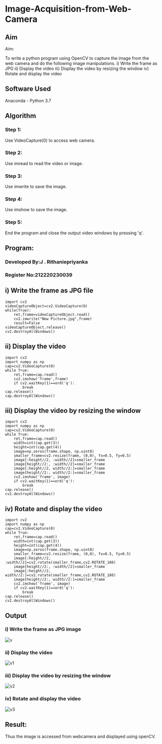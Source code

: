 # Image-Acquisition-from-Web-Camera
## Aim
 
Aim:
 
To write a python program using OpenCV to capture the image from the web camera and do the following image manipulations.
i) Write the frame as JPG 
ii) Display the video 
iii) Display the video by resizing the window
iv) Rotate and display the video

## Software Used
Anaconda - Python 3.7
## Algorithm
### Step 1:
Use VideoCapture(0) to access web camera.
### Step 2:
Use imread to read the video or image.
### Step 3:
Use imwrite to save the image.
### Step 4:
Use imshow to save the image.
### Step 5:
End the program and close the output video windows by pressing 'q'.
## Program:

### Developed By:J . Rithaniepriyanka
### Register No:212220230039

## i) Write the frame as JPG file
```
import cv2
videoCaptureObject=cv2.VideoCapture(0)
while(True):
    ret,frame=videoCaptureObject.read()
    cv2.imwrite("New Picture.jpg",frame)
    result=False
videoCaptureObject.release()
cv2.destroyAllWindows()
```
## ii) Display the video
```
import cv2
import numpy as np
cap=cv2.VideoCapture(0)
while True:
    ret,frame=cap.read()
    cv2.imshow('frame',frame)
    if cv2.waitKey(1)==ord('q'):
        break
cap.release()
cap.destroyAllWindows()
```
## iii) Display the video by resizing the window
```
import cv2
import numpy as np
cap=cv2.VideoCapture(0)
while True:
    ret,frame=cap.read()
    width=int(cap.get(3))
    height=int(cap.get(4))
    image=np.zeros(frame.shape, np.uint8)
    smaller_frame=cv2.resize(frame, (0,0), fx=0.5, fy=0.5)
    image[:height//2, :width//2]=smaller_frame
    image[height//2:, :width//2]=smaller_frame
    image[:height//2, width//2:]=smaller_frame
    image[height//2:, width//2:]=smaller_frame
    cv2.imshow('frame', image)
    if cv2.waitKey(1)==ord('q'):
        break
cap.release()
cv2.destroyAllWindows()
```
## iv) Rotate and display the video
```
import cv2
import numpy as np
cap=cv2.VideoCapture(0)
while True:
    ret,frame=cap.read()
    width=int(cap.get(3))
    height=int(cap.get(4))
    image=np.zeros(frame.shape, np.uint8)
    smaller_frame=cv2.resize(frame, (0,0), fx=0.5, fy=0.5)
    image[:height//2, :width//2]=cv2.rotate(smaller_frame,cv2.ROTATE_180)
    image[height//2:, :width//2]=smaller_frame
    image[:height//2, width//2:]=cv2.rotate(smaller_frame,cv2.ROTATE_180)
    image[height//2:, width//2:]=smaller_frame
    cv2.imshow('frame', image)
    if cv2.waitKey(1)==ord('q'):
        break
cap.release()
cv2.destroyAllWindows()
```
## Output

### i) Write the frame as JPG image

![v](https://user-images.githubusercontent.com/75235132/162228253-79ec0ce3-7012-4e96-8e30-8a655429c71c.png)

### ii) Display the video
![v1](https://user-images.githubusercontent.com/75235132/162228261-7bc441ae-0c41-4d25-ac3c-9dd92dc0b045.png)

### iii) Display the video by resizing the window
![v2](https://user-images.githubusercontent.com/75235132/162228270-a63bceb8-fdf1-484e-b61f-657a4afffaad.png)

### iv) Rotate and display the video
![v3](https://user-images.githubusercontent.com/75235132/162228278-45adcac8-4bb7-4ed9-949d-171a2dae30d5.png)

## Result:
Thus the image is accessed from webcamera and displayed using openCV.

